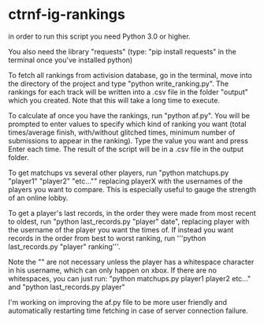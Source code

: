 # ctrnf-ig-rankings

in order to run this script you need Python 3.0 or higher.

You also need the library "requests" (type: "pip install requests" in the terminal once you've installed python)

To fetch all rankings from activision database, go in the terminal, move into the directory of the project
and type "python write_ranking.py". The rankings for each track will be written into a .csv file in the folder
"output" which you created. Note that this will take a long time to execute.

To calculate af once you have the rankings, run "python af.py". You will be prompted to enter values to specify which kind of ranking you want (total times/average finish, with/without glitched times, minimum number of submissions to appear in the ranking). Type the value you want and press Enter each time.
The result of the script will be in a .csv file in the output folder.

To get matchups vs several other players, run "python matchups.py "player1" "player2" "etc..."" replacing playerX with the usernames of the players you want to compare. This is especially useful to gauge the strength of an online lobby.

To get a player's last records, in the order they were made from most recent to oldest, run "python last_records.py "player" date", replacing player with the username of the player you want the times of.
If instead you want records in the order from best to worst ranking, run 
'''python last_records.py "player" ranking'''.

Note the "" are not necessary unless the player has a whitespace character in his username, which can only happen on xbox. If there are no whitespaces, you can just run: "python matchups.py player1 player2 etc..." and "python last_records.py player"

I'm working on improving the af.py file to be more user friendly and automatically restarting time fetching in case of server connection failure.
